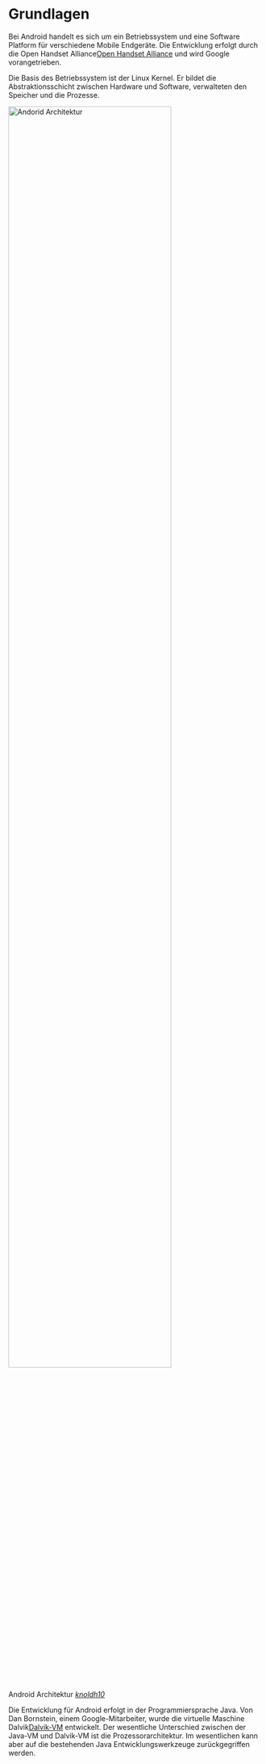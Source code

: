 # Grundlagen

Bei Android handelt es sich um ein Betriebssystem und eine Software Platform für verschiedene Mobile Endgeräte. Die Entwicklung erfolgt durch die Open Handset Alliance<span class="fn"><a href="http://www.openhandsetalliance.com/">Open Handset Alliance</a></span> und wird Google vorangetrieben. 

Die Basis des Betriebssystem ist der Linux Kernel. Er bildet die Abstraktionsschicht zwischen Hardware und Software, verwalteten den Speicher und die Prozesse.

<div class="figure" id="android-architektur">
	<img src="http://up.frubar.net/1486/architektur.jpg" width="80%" alt="Andorid Architektur">
	<p>Android Architektur <a href="#knoldh10"><cite>knoldh10</cite></a></p>
</div>

Die Entwicklung für Android erfolgt in der Programmiersprache Java. Von Dan Bornstein, einem Google-Mitarbeiter, wurde die virtuelle Maschine Dalvik<span class="fn"><a href="http://code.google.com/p/dalvik/">Dalvik-VM</a></span> entwickelt. Der wesentliche Unterschied zwischen der Java-VM und Dalvik-VM ist die Prozessorarchitektur. Im wesentlichen kann aber auf die bestehenden Java Entwicklungswerkzeuge zurückgegriffen werden. 